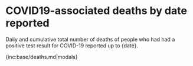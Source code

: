 ﻿# COVID19-associated deaths by date reported

Daily and cumulative total number of deaths of people who had had a positive test result for COVID-19 reported up to {date}.

{inc:base/deaths.md|modals}
